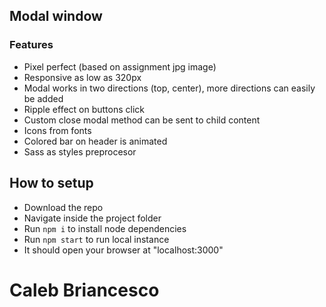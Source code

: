 ## Modal window 
### Features
- Pixel perfect (based on assignment jpg image)
- Responsive as low as 320px
- Modal works in two directions (top, center), more directions can easily be added
- Ripple effect on buttons click
- Custom close modal method can be sent to child content
- Icons from fonts
- Colored bar on header is animated 
- Sass as styles preprocesor 

## How to setup
- Download the repo
- Navigate inside the project folder
- Run `npm i` to install node dependencies
- Run `npm start` to run local instance
- It should open your browser at "localhost:3000"

# Caleb Briancesco